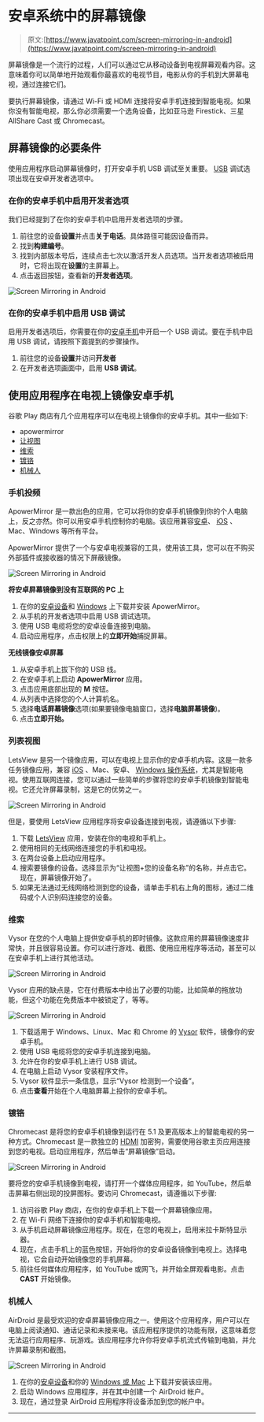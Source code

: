 # 安卓系统中的屏幕镜像

> 原文:[https://www.javatpoint.com/screen-mirroring-in-android](https://www.javatpoint.com/screen-mirroring-in-android)

屏幕镜像是一个流行的过程，人们可以通过它从移动设备到电视屏幕观看内容。这意味着你可以简单地开始观看你最喜欢的电视节目，电影从你的手机到大屏幕电视，通过连接它们。

要执行屏幕镜像，请通过 Wi-Fi 或 HDMI 连接将安卓手机连接到智能电视。如果你没有智能电视，那么你必须需要一个选角设备，比如亚马逊 Firestick、三星 AllShare Cast 或 Chromecast。

## 屏幕镜像的必要条件

使用应用程序启动屏幕镜像时，打开安卓手机 USB 调试至关重要。 [USB](https://www.javatpoint.com/usb-full-form) 调试选项出现在安卓开发者选项中。

### 在你的安卓手机中启用开发者选项

我们已经提到了在你的安卓手机中启用开发者选项的步骤。

1.  前往您的设备**设置**并点击**关于电话**。具体路径可能因设备而异。
2.  找到**构建编号**。
3.  找到内部版本号后，连续点击七次以激活开发人员选项。当开发者选项被启用时，它将出现在**设置**的主屏幕上。
4.  点击返回按钮，查看新的**开发者选项**。

![Screen Mirroring in Android](../Images/72dc25f0c9b29a47e4bacc6c3c7bc844.png)

### 在你的安卓手机中启用 USB 调试

启用开发者选项后，你需要在你的[安卓手机](https://www.javatpoint.com/android-phones)中开启一个 USB 调试。要在手机中启用 USB 调试，请按照下面提到的步骤操作。

1.  前往您的设备**设置**并访问**开发者**
2.  在开发者选项画面中，启用 **USB 调试**。

## 使用应用程序在电视上镜像安卓手机

谷歌 Play 商店有几个应用程序可以在电视上镜像你的安卓手机。其中一些如下:

*   apowermirror
*   [让视图](#LetsView)
*   [维索](#Vysor)
*   [镀铬](#Chromecast)
*   [机械人](#AirDroid)

### 手机投频

ApowerMirror 是一款出色的应用，它可以将你的安卓手机镜像到你的个人电脑上，反之亦然。你可以用安卓手机控制你的电脑。该应用兼容[安卓](https://www.javatpoint.com/android-tutorial)、 [iOS](https://www.javatpoint.com/ios-full-form) 、Mac、Windows 等所有平台。

ApowerMirror 提供了一个与安卓电视兼容的工具，使用该工具，您可以在不购买外部插件或接收器的情况下屏蔽镜像。

![Screen Mirroring in Android](../Images/494ec6a4b8bc37a7899eb952255d5195.png)

**将安卓屏幕镜像到没有互联网的 PC 上**

1.  在你的[安卓设备](https://play.google.com/store/apps/details?id=com.apowersoft.mirror)和 [Windows](https://download.apowersoft.com/down.php?softid=apowermirror) 上下载并安装 ApowerMirror。
2.  从手机的开发者选项中启用 USB 调试选项。
3.  使用 USB 电缆将您的安卓设备连接到电脑。
4.  启动应用程序，点击权限上的**立即开始**捕捉屏幕。

**无线镜像安卓屏幕**

1.  从安卓手机上拔下你的 USB 线。
2.  在安卓手机上启动 **ApowerMirror** 应用。
3.  点击应用底部出现的 **M** 按钮。
4.  从列表中选择您的个人计算机名。
5.  选择**电话屏幕镜像**选项(如果要镜像电脑窗口，选择**电脑屏幕镜像**)。
6.  点击**立即开始。**

### 列表视图

LetsView 是另一个镜像应用，可以在电视上显示你的安卓手机内容。这是一款多任务镜像应用，兼容 [iOS](https://www.javatpoint.com/ios-development-using-swift) 、Mac、安卓、 [Windows 操作系统](https://www.javatpoint.com/windows)，尤其是智能电视。使用互联网连接，您可以通过一些简单的步骤将您的安卓手机镜像到智能电视。它还允许屏幕录制，这是它的优势之一。

![Screen Mirroring in Android](../Images/76ffe693710f4bbf45a3633f2ebb5378.png)

但是，要使用 LetsView 应用程序将安卓设备连接到电视，请遵循以下步骤:

1.  下载 [LetsView](https://play.google.com/store/apps/details?id=com.apowersoft.letsview) 应用，安装在你的电视和手机上。
2.  使用相同的无线网络连接您的手机和电视。
3.  在两台设备上启动应用程序。
4.  搜索要镜像的设备。选择显示为“让视图+您的设备名称”的名称，并点击它。现在，屏幕镜像开始了。
5.  如果无法通过无线网络检测到您的设备，请单击手机右上角的图标，通过二维码或个人识别码连接您的设备。

### 维索

Vysor 在您的个人电脑上提供安卓手机的即时镜像。这款应用的屏幕镜像速度非常快，并且很容易设置。你可以进行游戏、截图、使用应用程序等活动，甚至可以在安卓手机上进行其他活动。

![Screen Mirroring in Android](../Images/7b0b7ca8fe598d634d082bdc15b23db1.png)

Vysor 应用的缺点是，它在付费版本中给出了必要的功能，比如简单的拖放功能，但这个功能在免费版本中被锁定了，等等。

![Screen Mirroring in Android](../Images/241e7cf7597719a0b4ff34953a83c040.png)

1.  下载适用于 Windows、Linux、Mac 和 Chrome 的 [Vysor](https://www.vysor.io/download/) 软件，镜像你的安卓手机。
2.  使用 USB 电缆将您的安卓手机连接到电脑。
3.  允许在你的安卓手机上进行 USB 调试。
4.  在电脑上启动 Vysor 安装程序文件。
5.  Vysor 软件显示一条信息，显示“Vysor 检测到一个设备”。
6.  点击**查看**开始在个人电脑屏幕上投你的安卓手机。

### 镀铬

Chromecast 是将您的安卓手机镜像到运行在 5.1 及更高版本上的智能电视的另一种方式。Chromecast 是一款独立的 [HDMI](https://www.javatpoint.com/hdmi-full-form) 加密狗，需要使用谷歌主页应用连接到您的电视。启动应用程序，然后单击“屏幕镜像”启动。

![Screen Mirroring in Android](../Images/21f8846440736b203929ac4606161907.png)

要将您的安卓手机镜像到电视，请打开一个媒体应用程序，如 YouTube，然后单击屏幕右侧出现的投屏图标。要访问 Chromecast，请遵循以下步骤:

1.  访问谷歌 Play 商店，在你的安卓手机上下载一个屏幕镜像应用。
2.  在 Wi-Fi 网络下连接你的安卓手机和智能电视。
3.  从手机启动屏幕镜像应用程序。现在，在您的电视上，启用米拉卡斯特显示器。
4.  现在，点击手机上的蓝色按钮，开始将你的安卓设备镜像到电视上。选择电视，它会自动开始镜像您的手机屏幕。
5.  前往任何媒体应用程序，如 YouTube 或网飞，并开始全屏观看电影。点击 **CAST** 开始镜像。

### 机械人

AirDroid 是最受欢迎的安卓屏幕镜像应用之一。使用这个应用程序，用户可以在电脑上阅读通知、通话记录和未接来电。该应用程序提供的功能有限，这意味着您无法运行应用程序、玩游戏。该应用程序允许你将安卓手机流式传输到电脑，并允许屏幕录制和截图。

![Screen Mirroring in Android](../Images/fb13545175c365b00adf8330b7007550.png)

1.  在你的[安卓设备](https://play.google.com/store/apps/details?id=com.sand.airdroid&referrer=utm_source%3Dwww_get)和你的 [Windows 或 Mac](https://www.airdroid.com/en/get.html) 上下载并安装该应用。
2.  启动 Windows 应用程序，并在其中创建一个 AirDroid 帐户。
3.  现在，通过登录 AirDroid 应用程序将设备添加到您的帐户中。

* * *